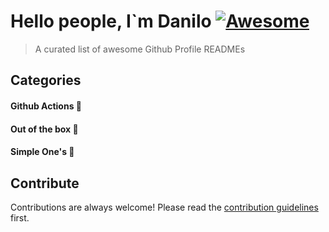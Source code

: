 
# Hello people, I`m Danilo  [![Awesome](https://cdn.rawgit.com/sindresorhus/awesome/d7305f38d29fed78fa85652e3a63e154dd8e8829/media/badge.svg)](https://github.com/sindresorhus/awesome#readme)
> A curated list of awesome Github Profile READMEs 

## Categories

#### Github Actions 🤖

#### Out of the box 🌈

#### Simple One's 🤗

## Contribute

Contributions are always welcome!
Please read the [contribution guidelines](contributing.md) first.
